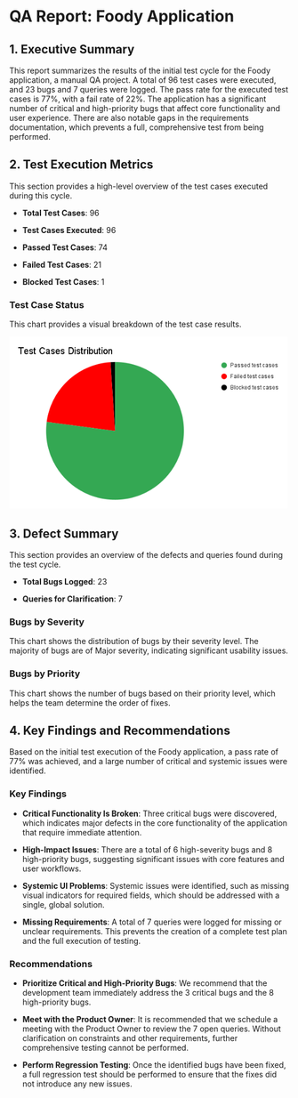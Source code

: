 # QA Report: Foody Application

## 1. Executive Summary

This report summarizes the results of the initial test cycle for the Foody application, a manual QA project. A total of 96 test cases were executed, and 23 bugs and 7 queries were logged. The pass rate for the executed test cases is 77%, with a fail rate of 22%. The application has a significant number of critical and high-priority bugs that affect core functionality and user experience. There are also notable gaps in the requirements documentation, which prevents a full, comprehensive test from being performed.

## 2. Test Execution Metrics

This section provides a high-level overview of the test cases executed during this cycle.

- **Total Test Cases**: 96

- **Test Cases Executed**: 96

- **Passed Test Cases**: 74

- **Failed Test Cases**: 21

- **Blocked Test Cases**: 1

### Test Case Status

This chart provides a visual breakdown of the test case results.

<img src="../Images/testcasedistributionchart.png" alt="Test Case Distribution Chart" width="500">

## 3. Defect Summary

This section provides an overview of the defects and queries found during the test cycle.

- **Total Bugs Logged**: 23

- **Queries for Clarification**: 7

### Bugs by Severity

This chart shows the distribution of bugs by their severity level. The majority of bugs are of Major severity, indicating significant usability issues.

### Bugs by Priority

This chart shows the number of bugs based on their priority level, which helps the team determine the order of fixes.

## 4. Key Findings and Recommendations

Based on the initial test execution of the Foody application, a pass rate of 77% was achieved, and a large number of critical and systemic issues were identified.

### Key Findings

- **Critical Functionality Is Broken**: Three critical bugs were discovered, which indicates major defects in the core functionality of the application that require immediate attention.

- **High-Impact Issues**: There are a total of 6 high-severity bugs and 8 high-priority bugs, suggesting significant issues with core features and user workflows.

- **Systemic UI Problems**: Systemic issues were identified, such as missing visual indicators for required fields, which should be addressed with a single, global solution.

- **Missing Requirements**: A total of 7 queries were logged for missing or unclear requirements. This prevents the creation of a complete test plan and the full execution of testing.

### Recommendations
- **Prioritize Critical and High-Priority Bugs**: We recommend that the development team immediately address the 3 critical bugs and the 8 high-priority bugs.

- **Meet with the Product Owner**: It is recommended that we schedule a meeting with the Product Owner to review the 7 open queries. Without clarification on constraints and other requirements, further comprehensive testing cannot be performed.

- **Perform Regression Testing**: Once the identified bugs have been fixed, a full regression test should be performed to ensure that the fixes did not introduce any new issues.